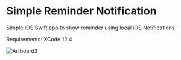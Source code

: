 # Simple Reminder Notification
Simple iOS Swift app to show reminder using local iOS Notifications

Requirements: XCode 12.4 

![Artboard3](https://user-images.githubusercontent.com/8919439/117594782-d5d28680-b10c-11eb-9df5-790aa5cc2301.png)


